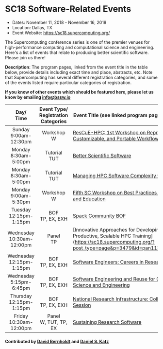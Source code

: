 # SC18 Software-Related Events

- Dates: November 11, 2018 - November 16, 2018
- Location: Dallas, TX
- Event Website: https://sc18.supercomputing.org/

The Supercomputing conference series is one of the premier venues for high-performance computing and computational science and engineering.  Here's a list of events that relate to producing better scientific software.  Please join us there!


**Description:** The program pages, linked from the event title in the table below, provide details including exact time and place, abstracts, etc.  Note that Supercomputing has several different registration categories, and some of the events listed require particular categories of registration.

**If you know of other events which should be featured here, please let us know by emailing info@bssw.io**

Day/<br>Time | Event Type/<br>Registration Categories | Event Title (see linked program page for full details)
:---:        |    :------------------------------:    |--------------------------------------------------------
Sunday<br>9:00am-12:30pm |	Workshop<br>W | [ResCuE-HPC: 1st Workshop on Reproducible, Customizable, and Portable Workflows for HPC](https://sc18.supercomputing.org/presentation/?id=wksp134&sess=sess167)
Monday<br>8:30am-5:00pm |	Tutorial<br>TUT | [Better Scientific Software](https://sc18.supercomputing.org/presentation/?id=tut154&sess=sess239)
Monday<br>8:30am-5:00pm |	Tutorial<br>TUT | [Managing HPC Software Complexity with Spack](https://sc18.supercomputing.org/presentation/?id=tut165&sess=sess252)
Monday<br>9:00am-5:30pm | Workshop<br>W	| [Fifth SC Workshop on Best Practices for HPC Training and Education](https://sc18.supercomputing.org/presentation/?id=wksp133&sess=sess166)
Tuesday<br>12:15pm-1:15pm | BOF<br>TP, EX, EXH	| [Spack Community BOF](https://sc18.supercomputing.org/?post_type=page&p=3479&id=bof173&sess=sess428)
Wednesday<br>10:30am-12:00pm |	Panel<br>TP	| [Innovative Approaches for Developing Accessible, Productive, Scalable HPC Training](https://sc18.supercomputing.org/?post_type=page&p=3479&id=pan113&sess=sess297
Wednesday<br>12:15pm-1:15pm | BOF<br>TP, EX, EXH | [Software Engineers: Careers in Research](https://sc18.supercomputing.org/?post_type=page&p=3479&id=bof144&sess=sess411)
Wednesday<br>5:15pm-6:45pm |	BOF<br>TP, EX, EXH	| [Software Engineering and Reuse for Computational Science and Engineering](https://sc18.supercomputing.org/presentation/?id=bof171&sess=sess426)
Thursday<br>12:15pm-1:15pm | BOF<br>TP, EX, EXH | [National Research Infrastructure: Collaborative Session](https://sc18.supercomputing.org/?post_type=page&p=3479&id=bof110&sess=sess371)
Friday<br>10:30am-12:00pm | Panel<br>W, TUT, TP, EX | [Sustaining Research Software](https://sc18.supercomputing.org/presentation/?id=pan110&sess=sess295)

#### Contributed by [David Bernholdt](https://github.com/bernhold "David Bernholdt GitHub Profile") and [Daniel S. Katz](https://github.com/danielskatz "Daniel S. Katz GitHub Profile")

<!---
Publish: yes
RSS update: 2018-09-25
Categories: collaboration
Topics: projects and organizations
Tags: conference
Level: 2
Prerequisites: defaults
Aggregate: none
--->
